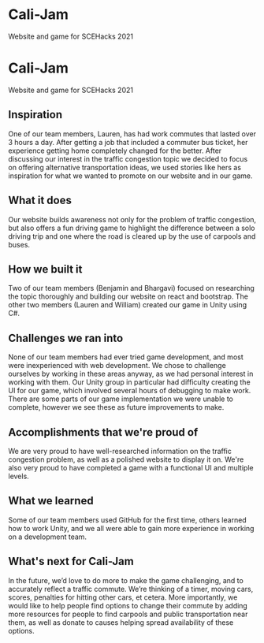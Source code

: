 # Cali-Jam
Website and game for SCEHacks 2021

# Cali-Jam
Website and game for SCEHacks 2021

## Inspiration
One of our team members, Lauren, has had work commutes that lasted over 3 hours a day. After getting a job that included a commuter bus ticket, her experience getting home completely changed for the better. After discussing our interest in the traffic congestion topic we decided to focus on offering alternative transportation ideas, we used stories like hers as inspiration for what we wanted to promote on our website and in our game. 

## What it does
Our website builds awareness not only for the problem of traffic congestion, but also offers a fun driving game to highlight the difference between a solo driving trip and one where the road is cleared up by the use of carpools and buses. 

## How we built it
Two of our team members (Benjamin and Bhargavi) focused on researching the topic thoroughly and building our website on react and bootstrap. The other two members (Lauren and William) created our game in Unity using C#. 

## Challenges we ran into
None of our team members had ever tried game development, and most were inexperienced with web development. We chose to challenge ourselves by working in these areas anyway, as we had personal interest in working with them. Our Unity group in particular had difficulty creating the UI for our game, which involved several hours of debugging to make work. There are some parts of our game implementation we were unable to complete, however we see these as future improvements to make. 

## Accomplishments that we're proud of
We are very proud to have well-researched information on the traffic congestion problem, as well as a polished website to display it on. We're also very proud to have completed a game with a functional UI and multiple levels. 

## What we learned
Some of our team members used GitHub for the first time, others learned how to work Unity, and we all were able to gain more experience in working on a development team. 

## What's next for Cali-Jam
In the future, we’d love to do more to make the game challenging, and to accurately reflect a traffic commute. We’re thinking of a timer, moving cars, scores, penalties for hitting other cars, et cetera. More importantly, we would like to help people find options to change their commute by adding more resources for people to find carpools and public transportation near them, as well as donate to causes helping spread availability of these options.
